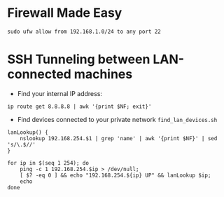 # Firewall Made Easy
```
sudo ufw allow from 192.168.1.0/24 to any port 22
```


# SSH Tunneling between LAN-connected machines

* Find your internal IP address:
```
ip route get 8.8.8.8 | awk '{print $NF; exit}'
```

* Find devices connected to your private network `find_lan_devices.sh`
```
lanLookup() {                                                                   
    nslookup 192.168.254.$1 | grep 'name' | awk '{print $NF}' | sed 's/\.$//'   
}                                                                               
                                                                                
for ip in $(seq 1 254); do                                                      
    ping -c 1 192.168.254.$ip > /dev/null;                                      
    [ $? -eq 0 ] && echo "192.168.254.${ip} UP" && lanLookup $ip;               
    echo                                                                        
done 
```
